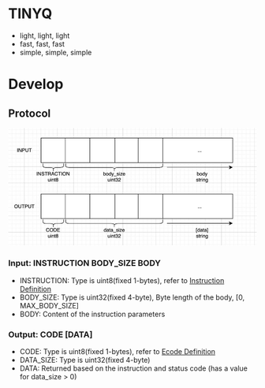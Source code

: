 # TINYQ

- light, light, light
- fast, fast, fast
- simple, simple, simple

# Develop

## Protocol

![](./docs/protocol.jpg)

### Input: INSTRUCTION BODY_SIZE BODY

- INSTRUCTION: Type is uint8(fixed 1-bytes), refer to [Instruction Definition](./src/instruction/mod.rs)
- BODY_SIZE: Type is uint32(fixed 4-byte), Byte length of the body, [0, MAX_BODY_SIZE]
- BODY: Content of the instruction parameters

### Output: CODE [DATA]

- CODE: Type is uint8(fixed 1-bytes), refer to [Ecode Definition](./src/instruction/ecode.rs)
- DATA_SIZE: Type is uint32(fixed 4-byte)
- DATA: Returned based on the instruction and status code (has a value for data_size > 0)

